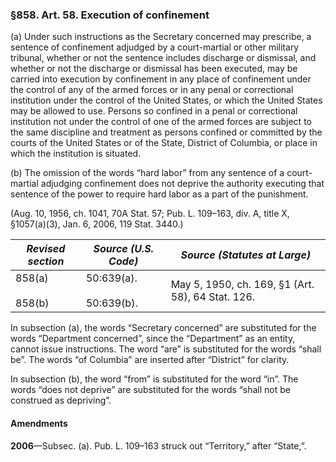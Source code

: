 ### §858. Art. 58. Execution of confinement ###

(a) Under such instructions as the Secretary concerned may prescribe, a sentence of confinement adjudged by a court-martial or other military tribunal, whether or not the sentence includes discharge or dismissal, and whether or not the discharge or dismissal has been executed, may be carried into execution by confinement in any place of confinement under the control of any of the armed forces or in any penal or correctional institution under the control of the United States, or which the United States may be allowed to use. Persons so confined in a penal or correctional institution not under the control of one of the armed forces are subject to the same discipline and treatment as persons confined or committed by the courts of the United States or of the State, District of Columbia, or place in which the institution is situated.

(b) The omission of the words “hard labor” from any sentence of a court-martial adjudging confinement does not deprive the authority executing that sentence of the power to require hard labor as a part of the punishment.

(Aug. 10, 1956, ch. 1041, 70A Stat. 57; Pub. L. 109–163, div. A, title X, §1057(a)(3), Jan. 6, 2006, 119 Stat. 3440.)

|  *Revised section*   |     *Source (U.S. Code)*     |          *Source (Statutes at Large)*           |
|----------------------|------------------------------|-------------------------------------------------|
|858(a)<br/><br/>858(b)|50:639(a).<br/><br/>50:639(b).|May 5, 1950, ch. 169, §1 (Art. 58), 64 Stat. 126.|

In subsection (a), the words “Secretary concerned” are substituted for the words “Department concerned”, since the “Department” as an entity, cannot issue instructions. The word “are” is substituted for the words “shall be”. The words “of Columbia” are inserted after “District” for clarity.

In subsection (b), the word “from” is substituted for the word “in”. The words “does not deprive” are substituted for the words “shall not be construed as depriving”.

#### Amendments ####

**2006**—Subsec. (a). Pub. L. 109–163 struck out “Territory,” after “State,”.